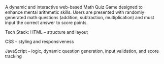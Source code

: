 A dynamic and interactive web-based Math Quiz Game designed to enhance mental arithmetic skills. Users are presented with randomly generated math questions (addition, subtraction, multiplication) and must input the correct answer to score points.

Tech Stack:
HTML – structure and layout

CSS – styling and responsiveness

JavaScript – logic, dynamic question generation, input validation, and score tracking

